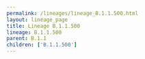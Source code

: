 ```yaml
---
permalink: /lineages/lineage_B.1.1.500.html
layout: lineage_page
title: Lineage B.1.1.500
lineage: B.1.1.500
parent: B.1.1
children: ['B.1.1.500']
---
```


